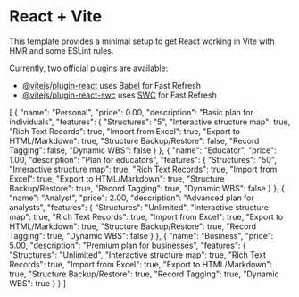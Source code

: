 # React + Vite

This template provides a minimal setup to get React working in Vite with HMR and some ESLint rules.

Currently, two official plugins are available:

- [@vitejs/plugin-react](https://github.com/vitejs/vite-plugin-react/blob/main/packages/plugin-react/README.md) uses [Babel](https://babeljs.io/) for Fast Refresh
- [@vitejs/plugin-react-swc](https://github.com/vitejs/vite-plugin-react-swc) uses [SWC](https://swc.rs/) for Fast Refresh


[
  {
    "name": "Personal",
    "price": 0.00,
    "description": "Basic plan for individuals",
    "features": {
      "Structures": "5",
      "Interactive structure map": true,
      "Rich Text Records": true,
      "Import from Excel": true,
      "Export to HTML/Markdown": true,
      "Structure Backup/Restore": false,
      "Record Tagging": false,
      "Dynamic WBS": false
    }
  },
  {
    "name": "Educator",
    "price": 1.00,
    "description": "Plan for educators",
    "features": {
      "Structures": "50",
      "Interactive structure map": true,
      "Rich Text Records": true,
      "Import from Excel": true,
      "Export to HTML/Markdown": true,
      "Structure Backup/Restore": true,
      "Record Tagging": true,
      "Dynamic WBS": false
    }
  },
  {
    "name": "Analyst",
    "price": 2.00,
    "description": "Advanced plan for analysts",
    "features": {
      "Structures": "Unlimited",
      "Interactive structure map": true,
      "Rich Text Records": true,
      "Import from Excel": true,
      "Export to HTML/Markdown": true,
      "Structure Backup/Restore": true,
      "Record Tagging": true,
      "Dynamic WBS": false
    }
  },
  {
    "name": "Business",
    "price": 5.00,
    "description": "Premium plan for businesses",
    "features": {
      "Structures": "Unlimited",
      "Interactive structure map": true,
      "Rich Text Records": true,
      "Import from Excel": true,
      "Export to HTML/Markdown": true,
      "Structure Backup/Restore": true,
      "Record Tagging": true,
      "Dynamic WBS": true
    }
  }
]
